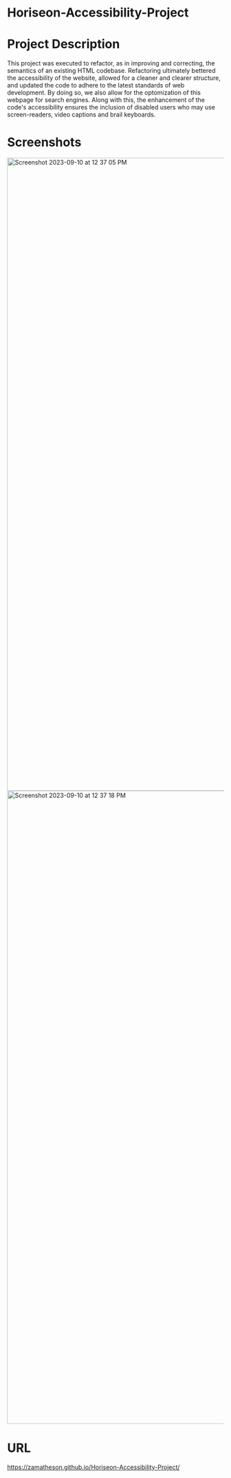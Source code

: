 # Horiseon-Accessibility-Project

# Project Description
This project was executed to refactor, as in improving and correcting, the semantics of an existing HTML codebase. Refactoring ultimately bettered the accessibility of the website, allowed for a cleaner and clearer structure, and updated the code to adhere to the latest standards of web development. By doing so, we also allow for the optomization of this webpage for search engines. Along with this, the enhancement of the code's accessibility ensures the inclusion of disabled users who may use screen-readers, video captions and brail keyboards.

# Screenshots
<img width="1470" alt="Screenshot 2023-09-10 at 12 37 05 PM" src="https://github.com/zamatheson/Horiseon-Accessibility-Project/assets/140024933/ff487f9a-e304-4a0d-938e-2cb427efd00b">

<img width="1470" alt="Screenshot 2023-09-10 at 12 37 18 PM" src="https://github.com/zamatheson/Horiseon-Accessibility-Project/assets/140024933/6f961601-2b0f-41bf-a5e8-cebdce9746b6">


# URL
https://zamatheson.github.io/Horiseon-Accessibility-Project/
